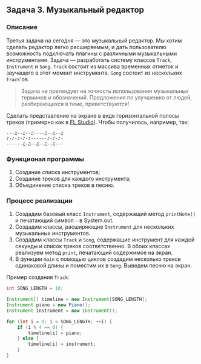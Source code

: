 ## Задача 3. Музыкальный редактор

### Описание
Третья задача на сегодня — это музыкальный редактор. Мы хотим сделать редактор легко расширяемым, и дать пользователю возможность подключать плагины с различными музыкальными инструментами.
Задача — разработать систему классов `Track`, `Instrument` и `Song`.
`Track` состоит из массива временных отметок и звучащего в этот момент инструмента. `Song` состоит из нескольких `Track`'ов.

> Задача не претендует на точность использования музыкальных терминов и обозначений. Предложения по улучшению от людей, разбирающихся в теме, приветствуются!

Сделать представление на экране в виде горизонтальной полосы треков (примерно как в [FL Studio](https://www.logic-templates.com/wp-content/uploads/2016/03/Shine-FL-Studio-Pro-Template.png)).
Чтобы получилось, например, так: 
```
---♫--♫--♫----♫--♫--♫
♪-♪-♪-♪-♪------♪-♪-♪-
------♫-♫--♫--♫--♫---
```
### Функционал программы
1. Создание списка инструментов;
2. Создание треков для каждого инструмента;
3. Объединение списка треков в песню.

### Процесс реализации
1. Создадим базовый класс `Instrument`, содержащий метод `printNote()` и печатающий символ `—` в System.out.
2. Создадим классы, расширяющие `Instrument` для нескольких музыкальных инструментов.
3. Создадим классы `Track` и `Song`, содержащие инструмент для каждой секунды и список треков соответственно. В обоих классах реализуем метод `print`, печатающий содержимое на экран.
4. В функции `main` с помощью циклов создадим несколько треков одинаковой длины и поместим их в `Song`. Выведем песню на экран.

Пример создания `Track`:
```java
int SONG_LENGTH = 10;

Instrument[] timeline = new Instrument[SONG_LENGTH];
Instrument piano = new Piano();
Instrument instrument = new Instrument();

for (int i = 0; i < SONG_LENGTH; ++i) {
    if (i % 4 == 0) {
        timeline[i] = piano;
    } else {
        timeline[i] = instrument;
    }
}
```
